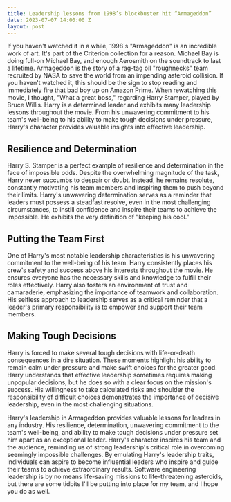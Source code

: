 ```yaml
---
title: Leadership lessons from 1998’s blockbuster hit “Armageddon”
date: 2023-07-07 14:00:00 Z
layout: post
---
```


If you haven't watched it in a while, 1998's "Armageddon" is an incredible work of art. It's part of the Criterion collection for a reason. Michael Bay is doing full-on Michael Bay, and enough Aerosmith on the soundtrack to last a lifetime. Armageddon is the story of a rag-tag oil "roughnecks" team recruited by NASA to save the world from an impending asteroid collision. If you haven't watched it, this should be the sign to stop reading and immediately fire that bad boy up on Amazon Prime. When rewatching this movie, I thought, "What a great boss," regarding Harry Stamper, played by Bruce Willis. Harry is a determined leader and exhibits many leadership lessons throughout the movie. From his unwavering commitment to his team's well-being to his ability to make tough decisions under pressure, Harry's character provides valuable insights into effective leadership.

## Resilience and Determination

Harry S. Stamper is a perfect example of resilience and determination in the face of impossible odds. Despite the overwhelming magnitude of the task, Harry never succumbs to despair or doubt. Instead, he remains resolute, constantly motivating his team members and inspiring them to push beyond their limits. Harry's unwavering determination serves as a reminder that leaders must possess a steadfast resolve, even in the most challenging circumstances, to instill confidence and inspire their teams to achieve the impossible. He exhibits the very definition of "keeping his cool."

## Putting the Team First

One of Harry's most notable leadership characteristics is his unwavering commitment to the well-being of his team. Harry consistently places his crew's safety and success above his interests throughout the movie. He ensures everyone has the necessary skills and knowledge to fulfill their roles effectively. Harry also fosters an environment of trust and camaraderie, emphasizing the importance of teamwork and collaboration. His selfless approach to leadership serves as a critical reminder that a leader's primary responsibility is to empower and support their team members.

## Making Tough Decisions

Harry is forced to make several tough decisions with life-or-death consequences in a dire situation. These moments highlight his ability to remain calm under pressure and make swift choices for the greater good. Harry understands that effective leadership sometimes requires making unpopular decisions, but he does so with a clear focus on the mission's success. His willingness to take calculated risks and shoulder the responsibility of difficult choices demonstrates the importance of decisive leadership, even in the most challenging situations.

Harry's leadership in Armageddon provides valuable lessons for leaders in any industry. His resilience, determination, unwavering commitment to the team's well-being, and ability to make tough decisions under pressure set him apart as an exceptional leader. Harry's character inspires his team and the audience, reminding us of strong leadership's critical role in overcoming seemingly impossible challenges. By emulating Harry's leadership traits, individuals can aspire to become influential leaders who inspire and guide their teams to achieve extraordinary results. Software engineering leadership is by no means life-saving missions to life-threatening asteroids, but there are some tidbits I'll be putting into place for my team, and I hope you do as well.